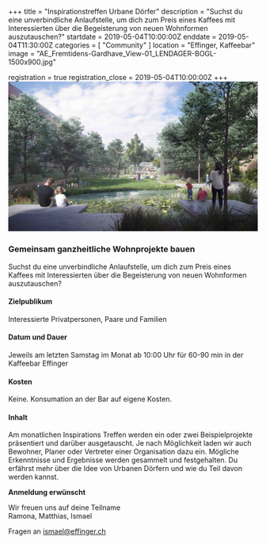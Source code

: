 +++
title = "Inspirationstreffen Urbane Dörfer"
description = "Suchst du eine unverbindliche Anlaufstelle, um dich zum Preis eines Kaffees mit Interessierten über die Begeisterung von neuen Wohnformen auszutauschen?"
startdate = 2019-05-04T10:00:00Z
enddate = 2019-05-04T11:30:00Z
categories = [ "Community" ]
location = "Effinger, Kaffeebar"
image = "AE_Fremtidens-Gardhave_View-01_LENDAGER-BOGL-1500x900.jpg"

registration = true
registration_close = 2019-05-04T10:00:00Z
+++
![Inspirationstreffen Urbane Dörfer](AE_Fremtidens-Gardhave_View-01_LENDAGER-BOGL-1500x900.jpg)

### Gemeinsam ganzheitliche Wohnprojekte bauen

<div class="lead">
Suchst du eine unverbindliche Anlaufstelle, um dich zum Preis eines Kaffees mit Interessierten über die Begeisterung von neuen Wohnformen auszutauschen?
</div>


#### Zielpublikum
Interessierte Privatpersonen, Paare und Familien

#### Datum und Dauer
Jeweils am letzten Samstag im Monat ab 10:00 Uhr für 60-90 min in der Kaffeebar Effinger

#### Kosten
Keine. Konsumation an der Bar auf eigene Kosten.

#### Inhalt
Am monatlichen Inspirations Treffen werden ein oder zwei Beispielprojekte präsentiert und darüber ausgetauscht. Je nach Möglichkeit laden wir auch Bewohner, Planer oder Vertreter einer Organisation dazu ein. Mögliche Erkenntnisse und Ergebnisse werden gesammelt und festgehalten. Du erfährst mehr über die Idee von Urbanen Dörfern und wie du Teil davon werden kannst.

**Anmeldung erwünscht**

Wir freuen uns auf deine Teilname    
Ramona, Matthias, Ismael

Fragen an [ismael@effinger.ch](mailto:ismael@effinger.ch)  
